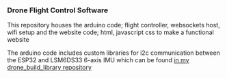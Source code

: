 ### Drone Flight Control Software

This repository houses the arduino code; flight controller, websockets host, wifi setup and the website code; html, javascript css to make a functional website

The arduino code includes custom libraries for i2c communication between the ESP32 and LSM6DS33 6-axis IMU which can be found [in my drone_build_library repository](https://github.com/S-odland/drone_build_library)
